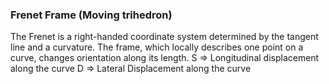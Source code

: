 ### Frenet Frame (Moving trihedron)
The Frenet is a right-handed coordinate system determined by the tangent line and a curvature. 
The frame, which locally describes one point on a curve, changes orientation along its length.
S => Longitudinal displacement along the curve 
D => Lateral Displacement along the curve
